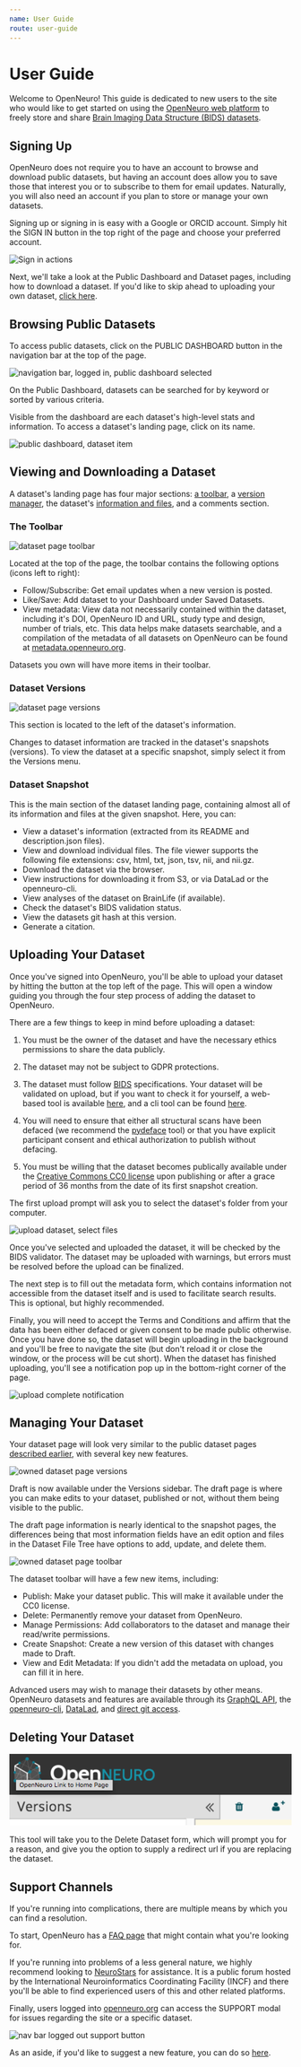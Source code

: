 ```yaml
---
name: User Guide
route: user-guide
---
```


# User Guide

Welcome to OpenNeuro! This guide is dedicated to new users to the site who would like to get started on using the [OpenNeuro web platform](https://openneuro.org/) to freely store and share [Brain Imaging Data Structure (BIDS) datasets](https://bids.neuroimaging.io/).

## Signing Up

OpenNeuro does not require you to have an account to browse and download public datasets, but having an account does allow you to save those that interest you or to subscribe to them for email updates. Naturally, you will also need an account if you plan to store or manage your own datasets.

Signing up or signing in is easy with a Google or ORCID account. Simply hit the SIGN IN button in the top right of the page and choose your preferred account.

![Sign in actions](./assets/sign-in-actions.gif)

Next, we'll take a look at the Public Dashboard and Dataset pages, including how to download a dataset. If you'd like to skip ahead to uploading your own dataset, [click here](#uploading-and-managing-your-datasets).

## Browsing Public Datasets

To access public datasets, click on the PUBLIC DASHBOARD button in the navigation bar at the top of the page.

![navigation bar, logged in, public dashboard selected](./assets/nav-bar-logged-in-public-dashboard.png)

On the Public Dashboard, datasets can be searched for by keyword or sorted by various criteria. 

Visible from the dashboard are each dataset's high-level stats and information. To access a dataset's landing page, click on its name. 

![public dashboard, dataset item](./assets/public-dashboard-dataset-item.png)

## Viewing and Downloading a Dataset

A dataset's landing page has four major sections: [a toolbar](#the-toolbar), a [version manager](#dataset-versions), the dataset's [information and files](#dataset-snapshot), and a comments section.

### The Toolbar

![dataset page toolbar](./assets/dataset-page-toolbar.png)

Located at the top of the page, the toolbar contains the following options (icons left to right):
- Follow/Subscribe: Get email updates when a new version is posted.
- Like/Save: Add dataset to your Dashboard under Saved Datasets.
- View metadata: View data not necessarily contained within the dataset, including it's DOI, OpenNeuro ID and URL, study type and design, number of trials, etc. This data helps make datasets searchable, and a compilation of the metadata of all datasets on OpenNeuro can be found at [metadata.openneuro.org](http://metadata.openneuro.org/).

Datasets you own will have more items in their toolbar.

### Dataset Versions

![dataset page versions](./assets/dataset-page-versions.png)

This section is located to the left of the dataset's information.

Changes to dataset information are tracked in the dataset's snapshots (versions). To view the dataset at a specific snapshot, simply select it from the Versions menu.

### Dataset Snapshot

This is the main section of the dataset landing page, containing almost all of its information and files at the given snapshot. Here, you can:
- View a dataset's information (extracted from its README and description.json files).
- View and download individual files. The file viewer supports the following file extensions: csv, html, txt, json, tsv, nii, and nii.gz.
- Download the dataset via the browser.
- View instructions for downloading it from S3, or via DataLad or the openneuro-cli.
- View analyses of the dataset on BrainLife (if available).
- Check the dataset's BIDS validation status.
- View the datasets git hash at this version.
- Generate a citation.

## Uploading Your Dataset

Once you've signed into OpenNeuro, you'll be able to upload your dataset by hitting the button at the top left of the page. This will open a window guiding you through the four step process of adding the dataset to OpenNeuro.

There are a few things to keep in mind before uploading a dataset:

  1. You must be the owner of the dataset and have the necessary ethics permissions to share the data publicly.

  2. The dataset may not be subject to GDPR protections.

  3. The dataset must follow [BIDS](https://bids.neuroimaging.io/) specifications. Your dataset will be validated on upload, but if you want to check it for yourself, a web-based tool is available [here](https://bids-standard.github.io/bids-validator/), and a cli tool can be found [here](https://github.com/bids-standard/bids-validator).

  4. You will need to ensure that either all structural scans have been defaced (we recommend the [pydeface](https://github.com/poldracklab/pydeface) tool) or that you have explicit participant consent and ethical authorization to publish without defacing.

  5. You must be willing that the dataset becomes publically available under the [Creative Commons CC0 license](https://creativecommons.org/share-your-work/public-domain/cc0/) upon publishing or after a grace period of 36 months from the date of its first snapshot creation.

The first upload prompt will ask you to select the dataset's folder from your computer.

![upload dataset, select files](./assets/upload-dataset-select-files.gif)

Once you've selected and uploaded the dataset, it will be checked by the BIDS validator. The dataset may be uploaded with warnings, but errors must be resolved before the upload can be finalized.

The next step is to fill out the metadata form, which contains information not accessible from the dataset itself and is used to facilitate search results. This is optional, but highly recommended. 

Finally, you will need to accept the Terms and Conditions and affirm that the data has been either defaced or given consent to be made public otherwise. Once you have done so, the dataset will begin uploading in the background and you'll be free to navigate the site (but don't reload it or close the window, or the process will be cut short). When the dataset has finished uploading, you'll see a notification pop up in the bottom-right corner of the page.

![upload complete notification](./assets/upload-complete-notification.png)

## Managing Your Dataset

Your dataset page will look very similar to the public dataset pages [described earlier](#viewing-and-downloading-a-dataset), with several key new features.

![owned dataset page versions](./assets/own-dataset-page-versions.png)

Draft is now available under the Versions sidebar. The draft page is where you can make edits to your dataset, published or not, without them being visible to the public.

The draft page information is nearly identical to the snapshot pages, the differences being that most information fields have an edit option and files in the Dataset File Tree have options to add, update, and delete them.

![owned dataset page toolbar](./assets/own-dataset-page-toolbar.png)

The dataset toolbar will have a few new items, including:
- Publish: Make your dataset public. This will make it available under the CC0 license. 
- Delete: Permanently remove your dataset from OpenNeuro.
- Manage Permissions: Add collaborators to the dataset and manage their read/write permissions.
- Create Snapshot: Create a new version of this dataset with changes made to Draft.
- View and Edit Metadata: If you didn't add the metadata on upload, you can fill it in here.

Advanced users may wish to manage their datasets by other means. OpenNeuro datasets and features are available through its [GraphQL API](/api), the [openneuro-cli](/packages-openneuro-cli-readme), [DataLad](/services-datalad-readme), and [direct git access](/git).

## Deleting Your Dataset

![delete-tool](./assets/delete-tool.png)

This tool will take you to the Delete Dataset form, which will prompt you for a reason, and give you the option to supply a redirect url if you are replacing the dataset.

## Support Channels

If you're running into complications, there are multiple means by which you can find a resolution.

To start, OpenNeuro has a [FAQ page](https://openneuro.org/faq) that might contain what you're looking for.

If you're running into problems of a less general nature, we highly recommend looking to [NeuroStars](https://neurostars.org/) for assistance. It is a public forum hosted by the International Neuroinformatics Coordinating Facility (INCF) and there you'll be able to find experienced users of this and other related platforms.

Finally, users logged into [openneuro.org](https://openneuro.org/) can access the SUPPORT modal for issues regarding the site or a specific dataset.

![nav bar logged out support button](./assets/nav-bar-logged-out-support.png)

As an aside, if you'd like to suggest a new feature, you can do so [here](https://openneuro.featureupvote.com/).
